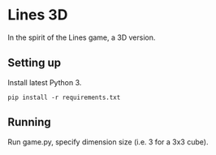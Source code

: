 # Lines 3D

In the spirit of the Lines game, a 3D version.

## Setting up

Install latest Python 3. 

```
pip install -r requirements.txt
```

## Running

Run game.py, specify dimension size (i.e. 3 for a 3x3 cube).